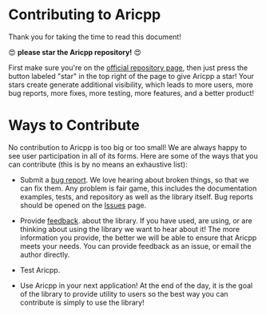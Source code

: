 # Contributing to Aricpp

Thank you for taking the time to read this document!

:heart_eyes: **please star the Aricpp repository!** :heart_eyes:

First make sure you're on the
[official repository page](https://github.com/daniele77/aricpp/blob/master/CONTRIBUTING.md),
then just press the button labeled "star" in the top right of the page
to give Aricpp a star! Your stars create generate additional visibility,
which leads to more users, more bug reports, more fixes, more testing,
more features, and a better product!

# Ways to Contribute

No contribution to Aricpp is too big or too small! We are
always happy to see user participation in all of its forms.
Here are some of the ways that you can contribute (this is
by no means an exhaustive list):

* Submit a
  [bug report](https://github.com/daniele77/aricpp/issues).
  We love hearing about broken things, so
  that we can fix them. Any problem is fair game, this includes
  the documentation examples, tests, and repository as well as the
  library itself. Bug reports should be opened on the
  [Issues](https://github.com/daniele77/aricpp/issues) page.

* Provide
  [feedback](https://github.com/daniele77/aricpp/issues).
  about the library. If you have used, are using,
  or are thinking about using the library we want to hear about it!
  The more information you provide, the better we will be able
  to ensure that Aricpp meets your needs. You can provide feedback
  as an issue, or email the author directly.

* Test Aricpp.

* Use Aricpp in your next application! At the end of the day, it is the
  goal of the library to provide utility to users so the best way you
  can contribute is simply to use the library!
